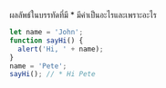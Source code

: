 ผลลัพธ์ในบรรทัดที่มี * มีค่าเป็นอะไรและเพราะอะไร

```js
let name = 'John';
function sayHi() {
  alert('Hi, ' + name);
}
name = 'Pete';
sayHi(); // * Hi Pete
```